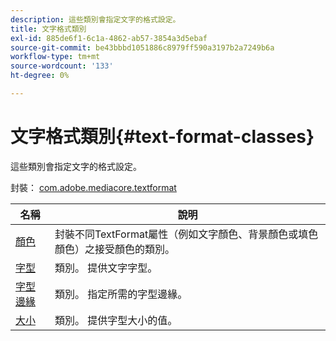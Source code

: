 ```yaml
---
description: 這些類別會指定文字的格式設定。
title: 文字格式類別
exl-id: 885de6f1-6c1a-4862-ab57-3854a3d5ebaf
source-git-commit: be43bbbd1051886c8979ff590a3197b2a7249b6a
workflow-type: tm+mt
source-wordcount: '133'
ht-degree: 0%

---
```


# 文字格式類別{#text-format-classes}

這些類別會指定文字的格式設定。

封裝： [com.adobe.mediacore.textformat](https://help.adobe.com/en_US/primetime/api/psdk/asdoc-dhls_1.4/com/adobe/mediacore/textformat/package-detail.html)

| 名稱 | 說明 |
|---|---|
| [顏色](https://help.adobe.com/en_US/primetime/api/psdk/asdoc-dhls_1.4/com/adobe/mediacore/textformat/Color.html) | 封裝不同TextFormat屬性（例如文字顏色、背景顏色或填色顏色）之接受顏色的類別。 |
| [字型](https://help.adobe.com/en_US/primetime/api/psdk/asdoc-dhls_1.4/com/adobe/mediacore/textformat/Font.html) | 類別。 提供文字字型。 |
| [字型邊緣](https://help.adobe.com/en_US/primetime/api/psdk/asdoc-dhls_1.4/com/adobe/mediacore/textformat/FontEdge.html) | 類別。 指定所需的字型邊緣。 |
| [大小](https://help.adobe.com/en_US/primetime/api/psdk/asdoc-dhls_1.4/com/adobe/mediacore/textformat/Size.html) | 類別。 提供字型大小的值。 |
